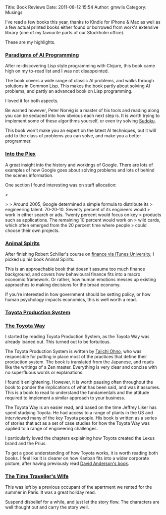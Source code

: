 Title: Book Reviews
Date: 2011-08-12 15:54
Author: gmwils
Category: Musings

I've read a few books this year, thanks to Kindle for iPhone & Mac as
well as a few actual printed books either found or borrowed from work's
extensive library (one of my favourite parts of our Stockholm office).

These are my highlights.

</p>

### [Paradigms of AI Programming][]

</p>

After re-discovering Lisp style programming with Clojure, this book came
high on my to-read list and I was not disappointed.

</p>

The book covers a wide range of classic AI problems, and walks through
solutions in Common Lisp. This makes the book partly about solving AI
problems, and partly an advanced book on Lisp programming.

</p>

I loved it for both aspects.

</p>

Be warned however, Peter Norvig is a master of his tools and reading
along you can be seduced into how obvious each next step is. It is worth
trying to implement some of these algorithms yourself, or even try
solving [Sudoku][].

</p>

This book won't make you an expert on the latest AI techniques, but it
will add to the class of problems you can solve, and make you a better
programmer.

</p>

### [Into the Plex][]

</p>

A great insight into the history and workings of Google. There are lots
of examples of how Google goes about solving problems and lots of behind
the scenes information.

</p>

One section I found interesting was on staff allocation:

</p>

<p>
> </p>
>
> Around 2005, Google determined a simple formula to distribute its
> engineering talent: 70-20-10. Seventy percent of its engineers would
> work in either search or ads. Twenty percent would focus on key
> products such as applications. The remaining 10 percent would work on
> wild cards, which often emerged from the 20 percent time where people
> could choose their own projects.

</p>

### [Animal Spirits][]

</p>

After finishing Robert Schiller's course on [finance via iTunes
University][], I picked up his book Animal Spirits.

</p>

This is an approachable book that doesn't assume too much finance
background, and covers how behavioural finance fits into a macro
economic framework. Or rather, how human emotions messes up existing
approaches to making decisions for the broad economy.

</p>

If you're interested in how government should be setting policy, or how
human psychology impacts economics, this is well worth a read.

</p>

### [Toyota Production System][]

</p>

### [The Toyota Way][]

</p>

I started by reading Toyota Production System, as the Toyota Way was
already loaned out. This turned out to be fortuitous.

</p>

The Toyota Production System is written by [Taiichi Ohno][], who was
responsible for putting in place most of the practices that define their
production system. The book is translated from the Japanese, and reads
like the writings of a Zen master. Everything is very clear and concise
with no superfluous words or explanations.

</p>

I found it enlightening. However, it is worth pausing often throughout
the book to ponder the implications of what has been said, and was it
assumes. This is a book to read to understand the fundamentals and the
attitude required to implement a similar approach to your business.

</p>

The Toyota Way is an easier read, and based on the time Jeffrey Liker
has spent studying Toyota. He had access to a range of plants in the US
and interviewed many of the key Toyota people. His book is written as a
series of stories that act as a set of case studies for how the Toyota
Way was applied to a range of engineering challenges.

</p>

I particularly loved the chapters explaining how Toyota created the
Lexus brand and the Prius.

</p>

To get a good understanding of how Toyota works, it is worth reading
both books. I feel like it is clearer on how Kanban fits into a wider
corporate picture, after having previously read [David Anderson's
book][].

</p>

### [The Time Traveller's Wife][]

</p>

This was left by a previous occupant of the apartment we rented for the
summer in Paris. It was a great holiday read.

</p>

Suspend disbelief for a while, and just let the story flow. The
characters are well thought out and carry the story well.

</p>

  [Paradigms of AI Programming]: http://www.amazon.com/gp/product/1558601910/ref=as_li_ss_tl?ie=UTF8&tag=pseudofish-20&linkCode=as2&camp=217145&creative=399369&creativeASIN=1558601910
  [Sudoku]: http://norvig.com/sudoku.html
  [Into the Plex]: http://www.amazon.com/gp/product/1416596585/ref=as_li_ss_tl?ie=UTF8&tag=pseudofish-20&linkCode=as2&camp=217145&creative=399369&creativeASIN=1416596585
  [Animal Spirits]: http://www.amazon.com/gp/product/069114592X/ref=as_li_ss_tl?ie=UTF8&tag=pseudofish-20&linkCode=as2&camp=217145&creative=399369&creativeASIN=069114592X
  [finance via iTunes University]: http://itunes.apple.com/us/itunes-u/financial-markets-video/id341651306
  [Toyota Production System]: http://www.amazon.com/gp/product/0915299143/ref=as_li_ss_tl?ie=UTF8&tag=pseudofish-20&linkCode=as2&camp=217145&creative=399369&creativeASIN=0915299143
  [The Toyota Way]: http://www.amazon.com/gp/product/0071392319/ref=as_li_ss_tl?ie=UTF8&tag=pseudofish-20&linkCode=as2&camp=217145&creative=399369&creativeASIN=0071392319
  [Taiichi Ohno]: http://en.wikipedia.org/wiki/Taiichi_Ohno
  [David Anderson's book]: http://pseudofish.com/blog/2011/04/19/kanban-agile-development/
  [The Time Traveller's Wife]: http://www.amazon.com/gp/product/015602943X/ref=as_li_ss_tl?ie=UTF8&tag=pseudofish-20&linkCode=as2&camp=217145&creative=399369&creativeASIN=015602943X
